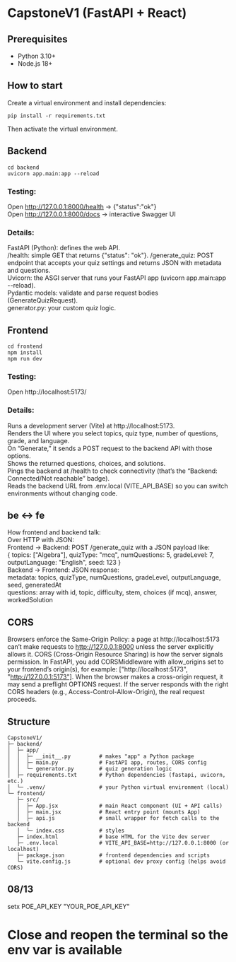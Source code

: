 # CapstoneV1 (FastAPI + React)

## Prerequisites
- Python 3.10+
- Node.js 18+

## How to start
Create a virtual environment and install dependencies:
```
pip install -r requirements.txt
```
Then activate the virtual environment.

## Backend
```
cd backend
uvicorn app.main:app --reload
```
### Testing:  
Open http://127.0.0.1:8000/health → {"status":"ok"}  
Open http://127.0.0.1:8000/docs → interactive Swagger UI
### Details:  
FastAPI (Python): defines the web API.  
/health: simple GET that returns {"status": "ok"}.
/generate_quiz: POST endpoint that accepts your quiz settings and returns JSON with metadata and questions.  
Uvicorn: the ASGI server that runs your FastAPI app (uvicorn app.main:app --reload).  
Pydantic models: validate and parse request bodies (GenerateQuizRequest).  
generator.py: your custom quiz logic.  

## Frontend
```
cd frontend
npm install
npm run dev
```
### Testing:    
Open http://localhost:5173/  
### Details:
Runs a development server (Vite) at http://localhost:5173.  
Renders the UI where you select topics, quiz type, number of questions, grade, and language.  
On “Generate,” it sends a POST request to the backend API with those options.  
Shows the returned questions, choices, and solutions.  
Pings the backend at /health to check connectivity (that’s the “Backend: Connected/Not reachable” badge).  
Reads the backend URL from .env.local (VITE_API_BASE) so you can switch environments without changing code.

## be <-> fe
How frontend and backend talk:  
Over HTTP with JSON:  
Frontend → Backend: POST /generate_quiz with a JSON payload like:  
{ topics: ["Algebra"], quizType: "mcq", numQuestions: 5, gradeLevel: 7, outputLanguage: "English", seed: 123 }  
Backend → Frontend: JSON response:  
metadata: topics, quizType, numQuestions, gradeLevel, outputLanguage, seed, generatedAt  
questions: array with id, topic, difficulty, stem, choices (if mcq), answer, workedSolution  

## CORS
Browsers enforce the Same-Origin Policy: a page at http://localhost:5173 can’t make requests to http://127.0.0.1:8000 unless the server explicitly allows it. CORS (Cross-Origin Resource Sharing) is how the server signals permission. In FastAPI, you add CORSMiddleware with allow_origins set to your frontend’s origin(s), for example: ["http://localhost:5173", "http://127.0.0.1:5173"]. When the browser makes a cross-origin request, it may send a preflight OPTIONS request. If the server responds with the right CORS headers (e.g., Access-Control-Allow-Origin), the real request proceeds.

## Structure
```
CapstoneV1/
├─ backend/
│  ├─ app/
│  │  ├─ __init__.py         # makes "app" a Python package
│  │  ├─ main.py             # FastAPI app, routes, CORS config
│  │  └─ generator.py        # quiz generation logic
│  ├─ requirements.txt       # Python dependencies (fastapi, uvicorn, etc.)
│  └─ .venv/                 # your Python virtual environment (local)
└─ frontend/
   ├─ src/
   │  ├─ App.jsx             # main React component (UI + API calls)
   │  ├─ main.jsx            # React entry point (mounts App)
   │  ├─ api.js              # small wrapper for fetch calls to the backend
   │  └─ index.css           # styles
   ├─ index.html             # base HTML for the Vite dev server
   ├─ .env.local             # VITE_API_BASE=http://127.0.0.1:8000 (or localhost)
   ├─ package.json           # frontend dependencies and scripts
   └─ vite.config.js         # optional dev proxy config (helps avoid CORS)
```



## 08/13
setx POE_API_KEY "YOUR_POE_API_KEY"
# Close and reopen the terminal so the env var is available